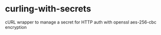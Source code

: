 curling-with-secrets
====================

cURL wrapper to manage a secret for HTTP auth with openssl aes-256-cbc encryption
